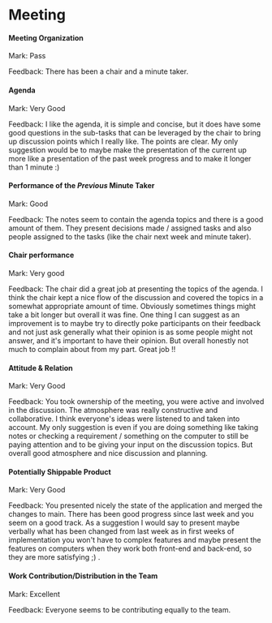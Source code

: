 # Meeting


#### Meeting Organization

Mark: Pass

Feedback: There has been a chair and a minute taker.

#### Agenda 

Mark: Very Good

Feedback: I like the agenda, it is simple and concise, but it does have some good questions in the sub-tasks that can be leveraged by the chair to bring up discussion points which I really like. The points are clear. 
My only suggestion would be to maybe make the presentation of the current up more like a presentation of the past week progress and to make it longer than 1 minute :) 

#### Performance of the *Previous* Minute Taker


Mark: Good

Feedback: The notes seem to contain the agenda topics and there is a good amount of them. They present decisions made / assigned tasks and also people assigned to the tasks (like the chair next week and minute taker).


#### Chair performance

Mark: Very good

Feedback: The chair did a great job at presenting the topics of the agenda. I think the chair kept a nice flow of the discussion and covered the topics in a somewhat appropriate amount of time. Obviously sometimes things might take a bit longer but overall it was fine. 
One thing I can suggest as an improvement is to maybe try to directly poke participants on their feedback and not just ask generally what their opinion is as some people might not answer, and it's important to have their opinion.
But overall honestly not much to complain about from my part. Great job !!


#### Attitude & Relation


Mark: Very Good

Feedback: You took ownership of the meeting, you were active and involved in the discussion. The atmosphere was really constructive and collaborative. I think everyone's ideas were listened to and taken into account. 
My only suggestion is even if you are doing something like taking notes or checking a requirement / something on the computer to still be paying attention and to be giving your input on the discussion topics. But overall good atmosphere and nice discussion and planning.


#### Potentially Shippable Product

Mark: Very Good

Feedback: You presented nicely the state of the application and merged the changes to main. There has been good progress since last week and you seem on a good track. 
As a suggestion I would say to present maybe verbally what has been changed from last week as in first weeks of implementation you won't have to complex features and maybe present the features on computers when they work both front-end and back-end, so they are more satisfying ;) .


#### Work Contribution/Distribution in the Team

Mark: Excellent

Feedback: Everyone seems to be contributing equally to the team.


